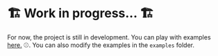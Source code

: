 # 🏗️ Work in progress... 🏗️

For now, the project is still in development.
You can play with examples [here.](https://akihiko47.github.io/Verlet-Physics-Engine/) ⚾.
You can also modify the examples in the `examples` folder.